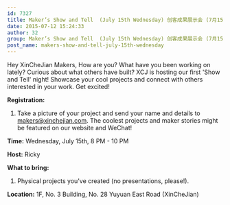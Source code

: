 ```yaml
---
id: 7327
title: Maker’s Show and Tell  (July 15th Wednesday) 创客成果展示会 (7月15日 周三)
date: 2015-07-12 15:24:33
author: 32
group: Maker’s Show and Tell  (July 15th Wednesday) 创客成果展示会 (7月15日 周三)
post_name: makers-show-and-tell-july-15th-wednesday
---
```


Hey XinCheJian Makers, How are you? What have you been working on lately? Curious about what others have built? XCJ is hosting our first 'Show and Tell' night! Showcase your cool projects and connect with others interested in your work. Get excited!

**Registration:**
1.  Take a picture of your project and send your name and details to makers@xinchejian.com. The coolest projects and maker stories might be featured on our website and WeChat!

**Time:** Wednesday, July 15th, 8 PM - 10 PM

**Host:** Ricky

**What to bring:**
1.  Physical projects you've created (no presentations, please!).

**Location:** 1F, No. 3 Building, No. 28 Yuyuan East Road (XinCheJian)